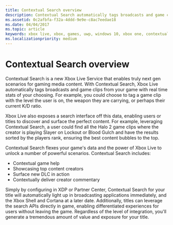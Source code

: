 ```yaml
---
title: Contextual Search overview
description: Contextual Search automatically tags broadcasts and game clips with real-time stats such as ranking, current level, weapons, and K/D ratio.
ms.assetid: 0c2afbfa-f32a-4ddd-9e9e-c8ac7eedae18
ms.date: 04/04/2017
ms.topic: article
keywords: xbox live, xbox, games, uwp, windows 10, xbox one, contextual search, broadcast, game clip
ms.localizationpriority: medium
---
```


# Contextual Search overview

Contextual Search is a new Xbox Live Service that enables truly next gen scenarios for gaming media content.  With Contextual Search, Xbox Live automatically tags broadcasts and game clips from your game with real time stats of your choosing. For example, you could choose to tag a game clip with the level the user is on, the weapon they are carrying, or perhaps their current K/D ratio.

Xbox Live also exposes a search interface off this data, enabling users or titles to discover and surface the perfect content.  For example, leveraging Contextual Search, a user could find all the Halo 2 game clips where the creator is playing Slayer on Lockout or Blood Gulch and have the results sorted by the players rank, ensuring the best content bubbles to the top.

Contextual Search flexes your game's data and the power of Xbox Live to unlock a number of powerful scenarios.
Contextual Search includes:

* Contextual game help
* Showcasing top content creators
* Surface new DLC in action
* Contextually deliver creator commentary

Simply by configuring in XDP or Partner Center, Contextual Search for your title will automatically light up in broadcasting applications immediately, and the Xbox Shell and Cortana at a later date.  Additionally, titles can leverage the search APIs directly in game, enabling differentiated experiences for users without leaving the game.  Regardless of the level of integration, you'll generate a tremendous amount of value and exposure for your title.
